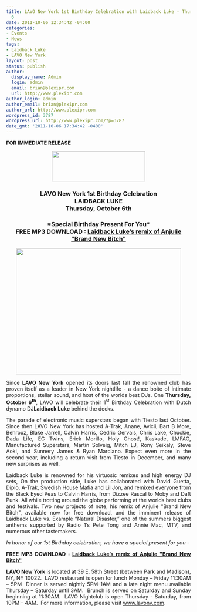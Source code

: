 ```yaml
---
title: LAVO New York 1st Birthday Celebration with Laidback Luke - Thursday, October
  6
date: 2011-10-06 12:34:42 -04:00
categories:
- Events
- News
tags:
- Laidback Luke
- LAVO New York
layout: post
status: publish
author:
  display_name: Admin
  login: admin
  email: brian@plexipr.com
  url: http://www.plexipr.com
author_login: admin
author_email: brian@plexipr.com
author_url: http://www.plexipr.com
wordpress_id: 3787
wordpress_url: http://www.plexipr.com/?p=3787
date_gmt: '2011-10-06 17:34:42 -0400'
---
```


<p><strong>FOR IMMEDIATE RELEASE</strong></p>
<div align="center"><img src="http://img2.ymlp159.com/plexipr_LAVOlogo.jpg" alt="" width="254" height="83" /></div>
<div align="center">
<h3 style="text-align: center;" align="center"></h3>
<h3 style="text-align: center;" align="center"><strong>LAVO New York 1st Birthday Celebration<br />
LAIDBACK LUKE<br />
Thursday, October 6th<br />
</strong></h3>
</div>
<div>
<div>
<div>
<div>
<div>
<h3 style="text-align: center;"><strong>*Special Birthday Present For You*<br />
FREE MP3 DOWNLOAD : <a href="http://t.ymlp159.com/uewmbacaumqhaoaqjaraqeuh/click.php" target="_blank">Laidback Luke’s remix of Anjulie "Brand New Bitch"</a></strong></h3>
<div>
<div style="text-align: center;"><a href="http://www.plexipr.com/wp-content/uploads/2011/10/plexipr_Lavo1yr_1_450W.jpg"><img class="aligncenter size-full wp-image-3788" title="plexipr_Lavo1yr_1_450W" src="http://www.plexipr.com/wp-content/uploads/2011/10/plexipr_Lavo1yr_1_450W.jpg" alt="" width="450" height="343" /></a></div>
<div>
<p style="text-align: justify;">Since <strong>LAVO New York</strong> opened its doors last fall the renowned club has proven itself as a leader in New York nightlife - a dance boite of intimate proportions, stellar sound, and host of the worlds best DJs. One <strong>Thursday, October 6<sup>th</sup></strong>, LAVO will celebrate their 1<sup>st</sup> Birthday Celebration with Dutch dynamo DJ<strong>Laidback Luke</strong> behind the decks.</p>
<p style="text-align: justify;">The parade of electronic music superstars began with Tiesto last October. Since then LAVO New York has hosted A-Trak, Anane, Avicii, Bart B More, Behrouz, Blake Jarrell, Calvin Harris, Cedric Gervais, Chris Lake, Chuckie, Dada Life, EC Twins, Erick Morillo, Holy Ghost!, Kaskade, LMFAO, Manufactured Superstars, Martin Solveig, Mitch LJ, Rony Seikaly, Steve Aoki, and Sunnery James &amp; Ryan Marciano. Expect even more in the second year, including a return visit from Tiesto in December, and many new surprises as well.</p>
<p style="text-align: justify;">Laidback Luke is renowned for his virtuosic remixes and high energy DJ sets, On the production side, Luke has collaborated with David Guetta, Diplo, A-Trak, Swedish House Mafia and Lil Jon, and remixed everyone from the Black Eyed Peas to Calvin Harris, from Dizzee Rascal to Moby and Daft Punk. All while trotting around the globe performing at the worlds best clubs and festivals. Two new projects of note, his remix of Anjulie "Brand New Bitch", available now for free download, and the imminent release of Laidback Luke vs. Example “Natural Disaster,” one of the summers biggest anthems supported by Radio 1’s Pete Tong and Annie Mac, MTV, and numerous other tastemakers.</p>
<p style="text-align: justify;"><em>In honor of our 1st Birthday celebration, we have a special present for you -</em></p>
<p style="text-align: justify;"><strong>FREE MP3 DOWNLOAD : <a href="http://t.ymlp159.com/uewmbacaumqhaoaqjaraqeuh/click.php" target="_blank">Laidback Luke’s remix of Anjulie "Brand New Bitch"</a></strong></p>
</div>
</div>
</div>
</div>
</div>
</div>
</div>
<div>
<p style="text-align: justify;"><strong>LAVO New York</strong> is located at 39 E. 58th Street (between Park and Madison), NY, NY 10022.  LAVO restaurant is open for lunch Monday – Friday 11:30AM – 5PM  Dinner is served nightly 5PM-1AM and a late night menu available Thursday – Saturday until 3AM.  Brunch is served on Saturday and Sunday beginning at 11:30AM.  LAVO Nightclub is open Thursday - Saturday, from 10PM – 4AM.  For more information, please visit <a href="http://t.ymlp159.com/uewmhafaumqhacaqjapaqeuh/click.php" target="_blank">www.lavony.com</a>.</p>
</div>

